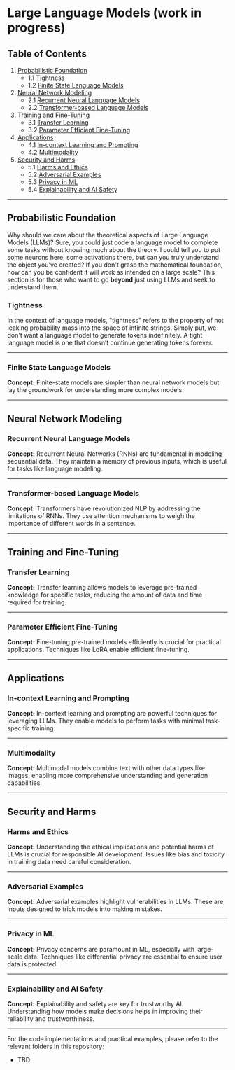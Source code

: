 # Large Language Models (work in progress)

## Table of Contents

1. [Probabilistic Foundation](#probabilistic-foundation)
   - 1.1 [Tightness](#tightness)
   - 1.2 [Finite State Language Models](#finite-state-language-models)
2. [Neural Network Modeling](#neural-network-modeling)
   - 2.1 [Recurrent Neural Language Models](#recurrent-neural-language-models)
   - 2.2 [Transformer-based Language Models](#transformer-based-language-models)
3. [Training and Fine-Tuning](#training-and-fine-tuning)
   - 3.1 [Transfer Learning](#transfer-learning)
   - 3.2 [Parameter Efficient Fine-Tuning](#parameter-efficient-fine-tuning)
4. [Applications](#applications)
   - 4.1 [In-context Learning and Prompting](#in-context-learning-and-prompting)
   - 4.2 [Multimodality](#multimodality)
5. [Security and Harms](#security-and-harms)
   - 5.1 [Harms and Ethics](#harms-and-ethics)
   - 5.2 [Adversarial Examples](#adversarial-examples)
   - 5.3 [Privacy in ML](#privacy-in-ml)
   - 5.4 [Explainability and AI Safety](#explainability-and-ai-safety)

---

## Probabilistic Foundation

Why should we care about the theoretical aspects of Large Language Models (LLMs)? Sure, you could just code a language model to complete some tasks without knowing much about the theory. I could tell you to put some neurons here, some activations there, but can you truly understand the object you've created? If you don't grasp the mathematical foundation, how can you be confident it will work as intended on a large scale? This section is for those who want to go **beyond** just using LLMs and seek to understand them.

### Tightness

In the context of language models, "tightness" refers to the property of not leaking probability mass into the space of infinite strings. Simply put, we don't want a language model to generate tokens indefinitely. A tight language model is one that doesn’t continue generating tokens forever.





---

### Finite State Language Models

**Concept:**
Finite-state models are simpler than neural network models but lay the groundwork for understanding more complex models.


---

## Neural Network Modeling

### Recurrent Neural Language Models

**Concept:**
Recurrent Neural Networks (RNNs) are fundamental in modeling sequential data. They maintain a memory of previous inputs, which is useful for tasks like language modeling.


---

### Transformer-based Language Models

**Concept:**
Transformers have revolutionized NLP by addressing the limitations of RNNs. They use attention mechanisms to weigh the importance of different words in a sentence.


---

## Training and Fine-Tuning

### Transfer Learning

**Concept:**
Transfer learning allows models to leverage pre-trained knowledge for specific tasks, reducing the amount of data and time required for training.


---

### Parameter Efficient Fine-Tuning

**Concept:**
Fine-tuning pre-trained models efficiently is crucial for practical applications. Techniques like LoRA enable efficient fine-tuning.


---

## Applications

### In-context Learning and Prompting

**Concept:**
In-context learning and prompting are powerful techniques for leveraging LLMs. They enable models to perform tasks with minimal task-specific training.


---

### Multimodality

**Concept:**
Multimodal models combine text with other data types like images, enabling more comprehensive understanding and generation capabilities.

---

## Security and Harms

### Harms and Ethics

**Concept:**
Understanding the ethical implications and potential harms of LLMs is crucial for responsible AI development. Issues like bias and toxicity in training data need careful consideration.


---

### Adversarial Examples

**Concept:**
Adversarial examples highlight vulnerabilities in LLMs. These are inputs designed to trick models into making mistakes.


---

### Privacy in ML

**Concept:**
Privacy concerns are paramount in ML, especially with large-scale data. Techniques like differential privacy are essential to ensure user data is protected.


---

### Explainability and AI Safety

**Concept:**
Explainability and safety are key for trustworthy AI. Understanding how models make decisions helps in improving their reliability and trustworthiness.


---

For the code implementations and practical examples, please refer to the relevant folders in this repository:

- TBD
